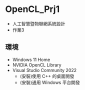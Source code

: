 # OpenCL_Prj1
* 人工智慧暨物聯網系統設計
* 作業3

## 環境
* Windows 11 Home
* NVIDIA OpenCL Library
* Visual Studio Community 2022
  * (安裝)使用 C++ 的桌面開發
  * (安裝)通用 Windows 平台開發
